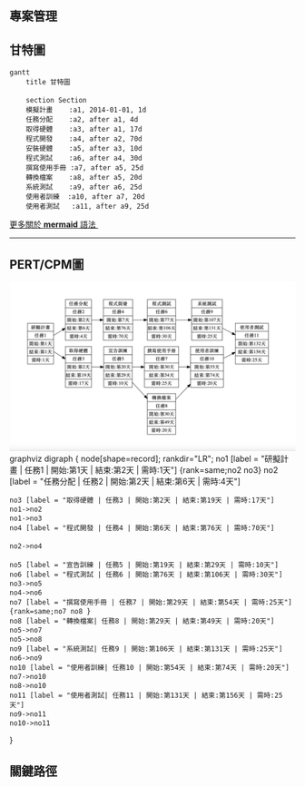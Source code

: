 ## 專案管理

## 甘特圖
```mermaid
gantt
    title 甘特圖

    section Section
    模擬計畫    :a1, 2014-01-01, 1d
    任務分配    :a2, after a1, 4d
    取得硬體    :a3, after a1, 17d
    程式開發    :a4, after a2, 70d
    安裝硬體    :a5, after a3, 10d
    程式測試    :a6, after a4, 30d
    撰寫使用手冊 :a7, after a5, 25d
    轉換檔案    :a8, after a5, 20d
    系統測試    :a9, after a6, 25d
    使用者訓練  :a10, after a7, 20d
    使用者測試   :a11, after a9, 25d
```
[更多關於 **mermaid** 語法 <i class="fa fa-external-link"></i>](http://mermaid-js.github.io/mermaid)
&nbsp;
&nbsp;

---

## PERT/CPM圖

![PERT圖](pert.png "PERT圖")
graphviz
digraph {
 node[shape=record];
 rankdir="LR";
    no1 [label = "研擬計畫 | 任務1 | 開始:第1天 | 結束:第2天 | 需時:1天"]
    {rank=same;no2 no3}
    no2 [label = "任務分配 | 任務2 | 開始:第2天 | 結束:第6天 | 需時:4天"]
    
    no3 [label = "取得硬體 | 任務3 | 開始:第2天 | 結束:第19天 | 需時:17天"]
    no1->no2
    no1->no3
    no4 [label = "程式開發 | 任務4 | 開始:第6天 | 結束:第76天 | 需時:70天"]
    
    no2->no4
    
    no5 [label = "宣告訓練 | 任務5 | 開始:第19天 | 結束:第29天 | 需時:10天"]
    no6 [label = "程式測試 | 任務6 | 開始:第76天 | 結束:第106天 | 需時:30天"]
    no3->no5
    no4->no6
    no7 [label = "撰寫使用手冊 | 任務7 | 開始:第29天 | 結束:第54天 | 需時:25天"]
    {rank=same;no7 no8 }
    no8 [label = "轉換檔案| 任務8 | 開始:第29天 | 結束:第49天 | 需時:20天"]
    no5->no7
    no5->no8
    no9 [label = "系統測試| 任務9 | 開始:第106天 | 結束:第131天 | 需時:25天"]
    no6->no9
    no10 [label = "使用者訓練| 任務10 | 開始:第54天 | 結束:第74天 | 需時:20天"]
    no7->no10
    no8->no10
    no11 [label = "使用者測試| 任務11 | 開始:第131天 | 結束:第156天 | 需時:25天"]
    no9->no11
    no10->no11
}

## 關鍵路徑

